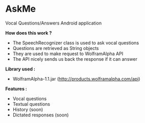 # AskMe
Vocal Questions/Answers Android application

**How does this work ?**
- The SpeechRecognizer class is used to ask vocal questions
- Questions are retrieved as String objects
- They are used to make request to WolframAlpha API
- The API nicely sends us back the response if it can answer

**Library used :**
- WolframAlpha-1.1.jar (http://products.wolframalpha.com/api)

**Features :**
- Vocal questions
- Textual questions
- History (soon)
- Dictated responses (soon)
